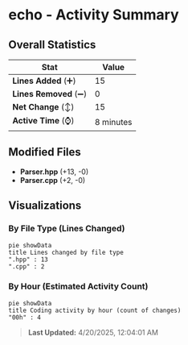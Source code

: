 # echo - Activity Summary 

## Overall Statistics

| Stat                   | Value                                                             |
| ---------------------- | ----------------------------------------------------------------- |
| **Lines Added** (➕)   | 15                                          |
| **Lines Removed** (➖) | 0                                        |
| **Net Change** (↕)    | 15                |
| **Active Time** (⌚)   | 8 minutes |


## Modified Files
- **Parser.hpp** (+13, -0)
- **Parser.cpp** (+2, -0)

## Visualizations

### By File Type (Lines Changed)

```mermaid
pie showData
title Lines changed by file type
".hpp" : 13
".cpp" : 2
```

### By Hour (Estimated Activity Count)

```mermaid
pie showData
title Coding activity by hour (count of changes)
"00h" : 4
```


> **Last Updated:** 4/20/2025, 12:04:01 AM